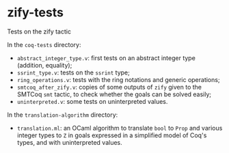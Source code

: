 # zify-tests
Tests on the zify tactic

In the `coq-tests` directory:
- `abstract_integer_type.v`: first tests on an abstract integer type (addition, equality);
- `ssrint_type.v`: tests on the `ssrint` type;
- `ring_operations.v`: tests with the ring notations and generic operations;
- `smtcoq_after_zify.v`: copies of some outputs of `zify` given to the SMTCoq `smt` tactic, to check whether the goals can be solved easily;
- `uninterpreted.v`: some tests on uninterpreted values.

In the `translation-algorithm` directory:
- `translation.ml`: an OCaml algorithm to translate `bool` to `Prop` and various integer types to `Z` in goals expressed in a simplified model of Coq's types, and with uninterpreted values.